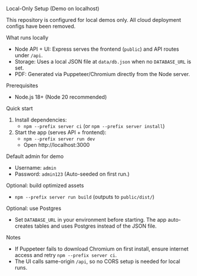 Local-Only Setup (Demo on localhost)

This repository is configured for local demos only. All cloud deployment configs have been removed.

What runs locally
- Node API + UI: Express serves the frontend (`public`) and API routes under `/api`.
- Storage: Uses a local JSON file at `data/db.json` when no `DATABASE_URL` is set.
- PDF: Generated via Puppeteer/Chromium directly from the Node server.

Prerequisites
- Node.js 18+ (Node 20 recommended)

Quick start
1) Install dependencies:
   - `npm --prefix server ci`  (or `npm --prefix server install`)
2) Start the app (serves API + frontend):
   - `npm --prefix server run dev`
   - Open http://localhost:3000

Default admin for demo
- Username: `admin`
- Password: `admin123`
(Auto-seeded on first run.)

Optional: build optimized assets
- `npm --prefix server run build`  (outputs to `public/dist/`)

Optional: use Postgres
- Set `DATABASE_URL` in your environment before starting. The app auto-creates tables and uses Postgres instead of the JSON file.

Notes
- If Puppeteer fails to download Chromium on first install, ensure internet access and retry `npm --prefix server ci`.
- The UI calls same-origin `/api`, so no CORS setup is needed for local runs.
